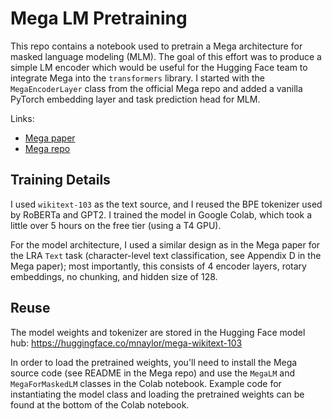 # Mega LM Pretraining

This repo contains a notebook used to pretrain a Mega architecture for masked language modeling (MLM). The goal of this effort was to produce a simple LM encoder which would be useful for the Hugging Face team to integrate Mega into the `transformers` library. I started with the `MegaEncoderLayer` class from the official Mega repo and added a vanilla PyTorch embedding layer and task prediction head for MLM.

Links:
* [Mega paper](https://arxiv.org/abs/2209.10655)
* [Mega repo](https://github.com/facebookresearch/mega)

## Training Details
I used `wikitext-103` as the text source, and I reused the BPE tokenizer used by RoBERTa and GPT2. I trained the model in Google Colab, which took a little over 5 hours on the free tier (using a T4 GPU). 

For the model architecture, I used a similar design as in the Mega paper for the LRA `Text` task (character-level text classification, see Appendix D in the Mega paper); most importantly, this consists of 4 encoder layers, rotary embeddings, no chunking, and hidden size of 128.

## Reuse
The model weights and tokenizer are stored in the Hugging Face model hub: https://huggingface.co/mnaylor/mega-wikitext-103

In order to load the pretrained weights, you'll need to install the Mega source code (see README in the Mega repo) and use the `MegaLM` and `MegaForMaskedLM` classes in the Colab notebook. Example code for instantiating the model class and loading the pretrained weights can be found at the bottom of the Colab notebook.
